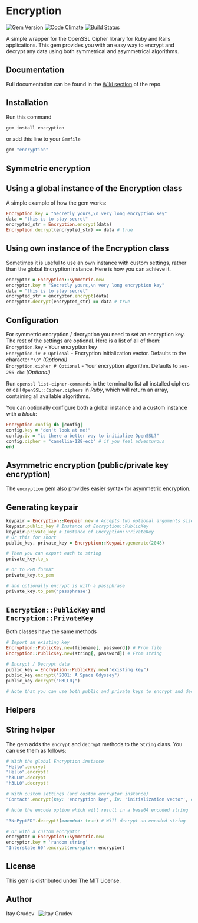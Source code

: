 Encryption
==========
[![Gem Version](https://badge.fury.io/rb/encryption.png)](http://badge.fury.io/rb/encryption)
[![Code Climate](https://codeclimate.com/github/Itehnological/encryption.png)](https://codeclimate.com/github/Itehnological/encryption)
[![Build Status](https://travis-ci.org/itay-grudev/encryption.png?branch=master)](https://travis-ci.org/itay-grudev/encryption)

A simple wrapper for the OpenSSL Cipher library for Ruby and Rails applications.
This gem provides you with an easy way to encrypt and decrypt any data using both symmetrical and asymmetrical algorithms.

Documentation
-------------
Full documentation can be found in the [Wiki section](https://github.com/itay-grudev/encryption/wiki) of the repo.

Installation
------------
Run this command
```bash
gem install encryption
```
or add this line to your `Gemfile`
```ruby
gem "encryption"
```

Symmetric encryption
--------------------

  Using a global instance of the Encryption class
  -----------------------------------------------
  A simple example of how the gem works:
  ```ruby
Encryption.key = "Secretly yours,\n very long encryption key"
data = "this is to stay secret"
encrypted_str = Encryption.encrypt(data)
Encryption.decrypt(encrypted_str) == data # true
  ```

  Using own instance of the Encryption class
  ------------------------------------------
  Sometimes it is useful to use an own instance with custom settings, rather than the global Encryption instance. Here is how you can achieve it.
  ```ruby
encryptor = Encryption::Symmetric.new
encryptor.key = "Secretly yours,\n very long encryption key"
data = "this is to stay secret"
encrypted_str = encryptor.encrypt(data)
encryptor.decrypt(encrypted_str) == data # true
  ```

  Configuration
  -------------
  For symmetric encryption / decryption you need to set an encryption key. The rest of the settings are optional. Here is a list of all of them:  
  `Encryption.key` - Your encryption key  
  `Encryption.iv # Optional` - Encryption initialization vector. Defaults to the character `"\0"` _(Optional)_  
  `Encryption.cipher # Optional` - Your encryption algorithm. Defaults to `aes-256-cbc` _(Optional)_
  
  Run `openssl list-cipher-commands` in the terminal to list all installed ciphers or call `OpenSSL::Cipher.ciphers` in _Ruby_, which will return an array, containing all available algorithms.

  You can optionally configure both a global instance and a custom instance with a _block_:
  ```ruby
Encryption.config do |config|
config.key = "don't look at me!"
config.iv = "is there a better way to initialize OpenSSL?"
config.cipher = "camellia-128-ecb" # if you feel adventurous
end
  ```

Asymmetric encryption (public/private key encryption)
-----------------------------------------------------
The `encryption` gem also provides easier syntax for asymmetric encryption.

  Generating keypair
  ------------------
  ```ruby
keypair = Encryption::Keypair.new # Accepts two optional arguments size = 2048 and password = nil
keypair.public_key # Instance of Encryption::PublicKey
keypair.private_key # Instance of Encryption::PrivateKey
# Or this for short
public_key, private_key = Encryption::Keypair.generate(2048)

# Then you can export each to string
private_key.to_s

# or to PEM format
private_key.to_pem

# and optionally encrypt is with a passphrase
private_key.to_pem('passphrase')
  ```

  `Encryption::PublicKey` and `Encryption::PrivateKey`
  ----------------------------------------------------
  Both classes have the same methods

  ```ruby
# Import an existing key
Encryption::PublicKey.new(filename[, password]) # From file
Encryption::PublicKey.new(string[, password]) # From string

# Encrypt / Decrypt data
public_key = Encryption::PublicKey.new("existing key")
public_key.encrypt("2001: A Space Odyssey")
public_key.decrypt("H3LL0¡")

# Note that you can use both public and private keys to encrypt and decrypt data
  ```

Helpers
-------
  String helper
  -------------
  The gem adds the `encrypt` and `decrypt` methods to the `String` class.
  You can use them as follows:
  ```ruby
# With the global Encryption instance
"Hello".encrypt
"Hello".encrypt!
"h3LL0".decrypt
"h3LL0".decrypt!

# With custom settings (and custom encryptor instance)
"Contact".encrypt(key: 'encryption key', iv: 'initialization vector', cipher: 'encryption algorithm', encode: true)

# Note the encode option which will result in a base64 encoded string

"3NcPyptED".decrypt!(encoded: true) # Will decrypt an encoded string

# Or with a custom encryptor
encryptor = Encryption::Symmetric.new
encryptor.key = 'random string'
"Interstate 60".encrypt(encryptor: encryptor)
  ```

License
-------
This gem is distributed under The MIT License.

Author
------
Itay Grudev 
&nbsp; ![Itay Grudev](http://safemail.justlikeed.net/e/a5307c0c2dd405f756cab9f4c76cd63a.png)
